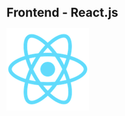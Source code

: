 # Frontend - React.js

![react, logo](https://raw.githubusercontent.com/SaboyaDev/electrodepo_mern/main/frontend/public/logo192.png)
